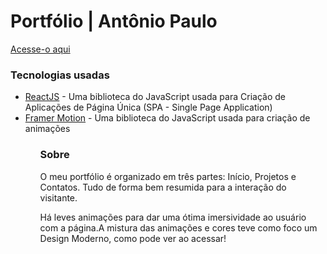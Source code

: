 <h1>Portfólio | Antônio Paulo</h1>
<a href="https://paullo-jsx.github.io/paullo.jsx" target="_blank">Acesse-o aqui</a>
<h3>Tecnologias usadas</h3>
<ul>
  <li><a href="https://react.dev" target="_blank">ReactJS</a> - Uma biblioteca do JavaScript usada para Criação de Aplicações de Página Única (SPA - Single Page Application)</li>
  <li><a href="https://framer.com/motion" target="_blank">Framer Motion</a> - Uma biblioteca do JavaScript usada para criação de animações</li>
<ul/>
<h3>Sobre</h3>
<p>O meu portfólio é organizado em três partes: Início, Projetos e Contatos. Tudo de forma bem resumida para a interação do visitante.</p>
<p>Há leves animações para dar uma ótima imersividade ao usuário com a página.A mistura das animações e cores teve como foco um Design Moderno, como pode ver ao acessar!</p>
